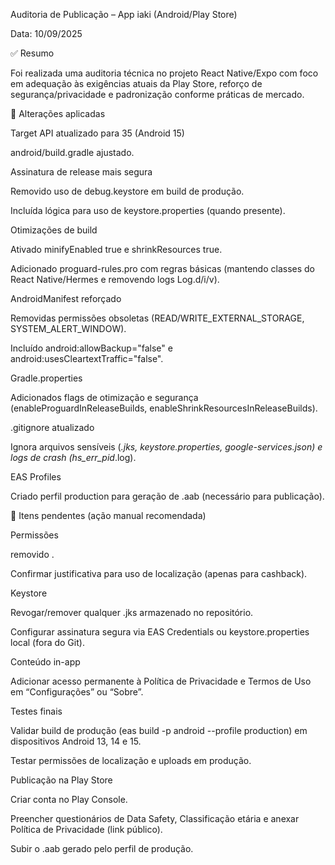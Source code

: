 Auditoria de Publicação – App iaki (Android/Play Store)

Data: 10/09/2025

✅ Resumo

Foi realizada uma auditoria técnica no projeto React Native/Expo com foco em adequação às exigências atuais da Play Store, reforço de segurança/privacidade e padronização conforme práticas de mercado.

🔹 Alterações aplicadas

Target API atualizado para 35 (Android 15)

android/build.gradle ajustado.

Assinatura de release mais segura

Removido uso de debug.keystore em build de produção.

Incluída lógica para uso de keystore.properties (quando presente).

Otimizações de build

Ativado minifyEnabled true e shrinkResources true.

Adicionado proguard-rules.pro com regras básicas (mantendo classes do React Native/Hermes e removendo logs Log.d/i/v).

AndroidManifest reforçado

Removidas permissões obsoletas (READ/WRITE_EXTERNAL_STORAGE, SYSTEM_ALERT_WINDOW).

Incluído android:allowBackup="false" e android:usesCleartextTraffic="false".

Gradle.properties

Adicionados flags de otimização e segurança (enableProguardInReleaseBuilds, enableShrinkResourcesInReleaseBuilds).

.gitignore atualizado

Ignora arquivos sensíveis (_.jks, keystore.properties, google-services.json) e logs de crash (hs_err_pid_.log).

EAS Profiles

Criado perfil production para geração de .aab (necessário para publicação).

🔹 Itens pendentes (ação manual recomendada)

Permissões

removido <uses-permission android:name="android.permission.RECORD_AUDIO" />.

Confirmar justificativa para uso de localização (apenas para cashback).

Keystore

Revogar/remover qualquer .jks armazenado no repositório.

Configurar assinatura segura via EAS Credentials ou keystore.properties local (fora do Git).

Conteúdo in-app

Adicionar acesso permanente à Política de Privacidade e Termos de Uso em “Configurações” ou “Sobre”.

Testes finais

Validar build de produção (eas build -p android --profile production) em dispositivos Android 13, 14 e 15.

Testar permissões de localização e uploads em produção.

Publicação na Play Store

Criar conta no Play Console.

Preencher questionários de Data Safety, Classificação etária e anexar Política de Privacidade (link público).

Subir o .aab gerado pelo perfil de produção.
